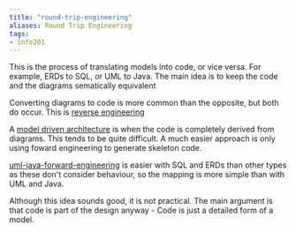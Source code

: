```yaml
---
title: "round-trip-engineering"
aliases: Round Trip Engineering
tags: 
- info201
---
```


This is the process of translating models into code, or vice versa. For example, ERDs to SQL, or UML to Java. The main idea is to keep the code and the diagrams sematically equivalent

Converting diagrams to code is more common than the opposite, but both do occur. This is [reverse engineering](notes/uml-java-reverse-engineering.md) 

A [model driven architecture]() is when the code is completely derived from diagrams. This tends to be quite difficult. A much easier approach is only using foward engineering to generate skeleton code.

[uml-java-forward-engineering](notes/uml-java-forward-engineering.md) is easier with SQL and ERDs than other types as these don't consider behaviour, so the mapping is more simple than with UML and Java.

Although this idea sounds good, it is not practical. The main argument is that code is part of the design anyway - Code is just a detailed form of a model.
